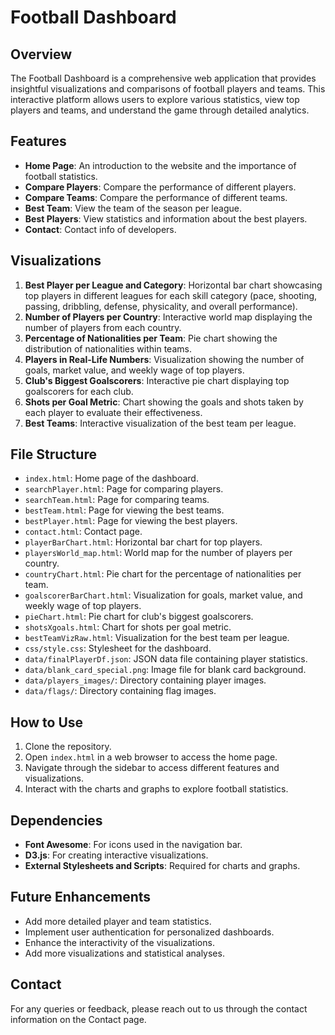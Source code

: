 # Football Dashboard

## Overview

The Football Dashboard is a comprehensive web application that provides insightful visualizations and comparisons of football players and teams. This interactive platform allows users to explore various statistics, view top players and teams, and understand the game through detailed analytics.

## Features

- **Home Page**: An introduction to the website and the importance of football statistics.
- **Compare Players**: Compare the performance of different players.
- **Compare Teams**: Compare the performance of different teams.
- **Best Team**: View the team of the season per league.
- **Best Players**: View statistics and information about the best players.
- **Contact**: Contact info of developers.

## Visualizations

1. **Best Player per League and Category**: Horizontal bar chart showcasing top players in different leagues for each skill category (pace, shooting, passing, dribbling, defense, physicality, and overall performance).
2. **Number of Players per Country**: Interactive world map displaying the number of players from each country.
3. **Percentage of Nationalities per Team**: Pie chart showing the distribution of nationalities within teams.
4. **Players in Real-Life Numbers**: Visualization showing the number of goals, market value, and weekly wage of top players.
5. **Club's Biggest Goalscorers**: Interactive pie chart displaying top goalscorers for each club.
6. **Shots per Goal Metric**: Chart showing the goals and shots taken by each player to evaluate their effectiveness.
7. **Best Teams**: Interactive visualization of the best team per league.

## File Structure

- `index.html`: Home page of the dashboard.
- `searchPlayer.html`: Page for comparing players.
- `searchTeam.html`: Page for comparing teams.
- `bestTeam.html`: Page for viewing the best teams.
- `bestPlayer.html`: Page for viewing the best players.
- `contact.html`: Contact page.
- `playerBarChart.html`: Horizontal bar chart for top players.
- `playersWorld_map.html`: World map for the number of players per country.
- `countryChart.html`: Pie chart for the percentage of nationalities per team.
- `goalscorerBarChart.html`: Visualization for goals, market value, and weekly wage of top players.
- `pieChart.html`: Pie chart for club's biggest goalscorers.
- `shotsXgoals.html`: Chart for shots per goal metric.
- `bestTeamVizRaw.html`: Visualization for the best team per league.
- `css/style.css`: Stylesheet for the dashboard.
- `data/finalPlayerDf.json`: JSON data file containing player statistics.
- `data/blank_card_special.png`: Image file for blank card background.
- `data/players_images/`: Directory containing player images.
- `data/flags/`: Directory containing flag images.

## How to Use

1. Clone the repository.
2. Open `index.html` in a web browser to access the home page.
3. Navigate through the sidebar to access different features and visualizations.
4. Interact with the charts and graphs to explore football statistics.

## Dependencies

- **Font Awesome**: For icons used in the navigation bar.
- **D3.js**: For creating interactive visualizations.
- **External Stylesheets and Scripts**: Required for charts and graphs.

## Future Enhancements

- Add more detailed player and team statistics.
- Implement user authentication for personalized dashboards.
- Enhance the interactivity of the visualizations.
- Add more visualizations and statistical analyses.

## Contact

For any queries or feedback, please reach out to us through the contact information on the Contact page.
